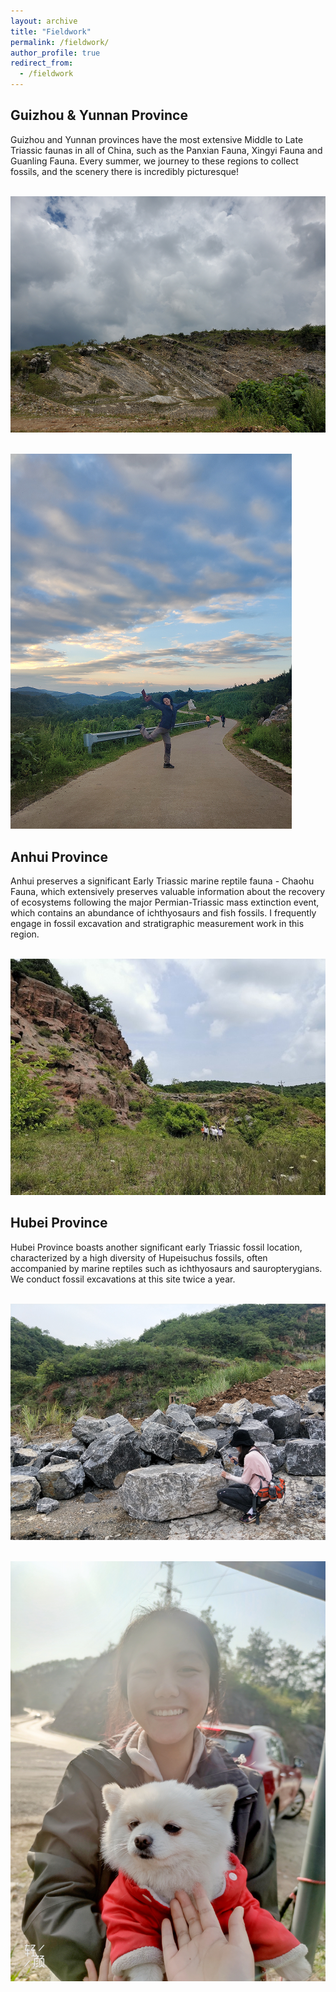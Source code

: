 ```yaml
---
layout: archive
title: "Fieldwork"
permalink: /fieldwork/
author_profile: true
redirect_from:
  - /fieldwork
---
```



Guizhou & Yunnan Province
---------


Guizhou and Yunnan provinces have the most extensive Middle to Late Triassic faunas in all of China, such as the Panxian Fauna, Xingyi Fauna and Guanling Fauna. Every summer, we journey to these regions to collect fossils, and the scenery there is incredibly picturesque!


<br/><img src='/images/guizhou.png'>


<br/><img src='/images/guizhou2.png'>


Anhui Province
---------


Anhui preserves a significant Early Triassic marine reptile fauna - Chaohu Fauna, which extensively preserves valuable information about the recovery of ecosystems following the major Permian-Triassic mass extinction event, which contains an abundance of ichthyosaurs and fish fossils. I frequently engage in fossil excavation and stratigraphic measurement work in this region.


<br/><img src='/images/chaohu.png'>


Hubei Province
---------


Hubei Province boasts another significant early Triassic fossil location, characterized by a high diversity of Hupeisuchus fossils, often accompanied by marine reptiles such as ichthyosaurs and sauropterygians. We conduct fossil excavations at this site twice a year.


<br/><img src='/images/hubei2.png'>



<br/><img src='/images/profile-dog.png'>

